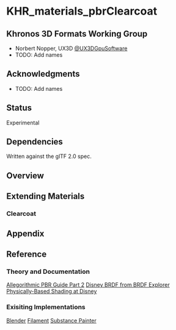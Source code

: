 # KHR\_materials\_pbrClearcoat

## Khronos 3D Formats Working Group

* Norbert Nopper, UX3D [@UX3DGpuSoftware](https://twitter.com/UX3DGpuSoftware)
* TODO: Add names

## Acknowledgments

* TODO: Add names

## Status

Experimental

## Dependencies

Written against the glTF 2.0 spec.

## Overview

## Extending Materials

### Clearcoat

## Appendix

## Reference

### Theory and Documentation

[Allegorithmic PBR Guide Part 2](https://academy.substance3d.com/courses/the-pbr-guide-part-2)
[Disney BRDF from BRDF Explorer](https://github.com/wdas/brdf/blob/master/src/brdfs/disney.brdf)  
[Physically-Based Shading at Disney](https://disney-animation.s3.amazonaws.com/library/s2012_pbs_disney_brdf_notes_v2.pdf)  

### Exisiting Implementations

[Blender](https://docs.blender.org/manual/en/latest/render/shader_nodes/shader/principled.html)
[Filament](https://google.github.io/filament/Materials.md.html#materialmodels/litmodel/clearcoat)
[Substance Painter](https://docs.substance3d.com/spdoc/version-2018-3-172823522.html#Version2018.3-UpdatedClearCoatShader)
